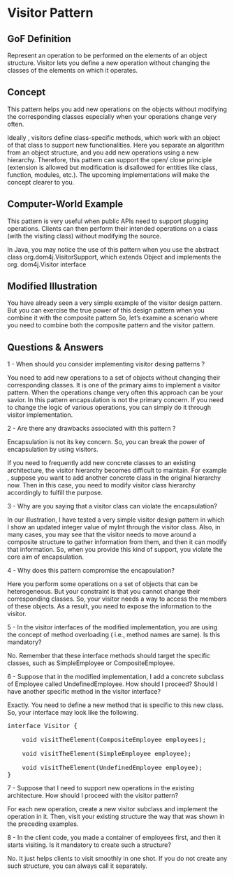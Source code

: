 # Visitor Pattern

## GoF Definition

Represent an operation to be performed on the elements of an object structure.
Visitor lets you define a new operation without changing the classes of the elements on which it operates.

## Concept

This pattern helps you add new operations on the objects without modifying the corresponding classes
especially when your operations change very often.

Ideally , visitors define class-specific methods, which work with an object of that class to support 
new functionalities.
Here you separate an algorithm from an object structure, and you add new operations using a new hierarchy.
Therefore, this pattern can support the open/ close principle (extension is allowed but modification is disallowed 
for entities like class, function, modules, etc.). The upcoming implementations will make the concept clearer to you.

## Computer-World Example

This pattern is very useful when public APIs need to support plugging operations.
Clients can then perform their intended operations on a class (with the visiting class)
without modifying the source.

In Java, you may notice the use of this pattern when you use the abstract class org.dom4j.VisitorSupport, 
which extends Object and implements the org. dom4j.Visitor interface

## Modified Illustration

You have already seen a very simple example of the visitor design pattern. 
But you can exercise the true power of this design pattern when you combine it with the composite pattern 
So, let’s examine a scenario where you need to combine both the composite pattern and the visitor pattern.

## Questions & Answers

1 - When should you consider implementing visitor desing patterns ?

You need to add new operations to a set of objects without changing their corresponding classes.
It is one of the primary aims to implement a visitor pattern.
When the operations change very often this approach can be your savior.
In this pattern encapsulation is not the primary concern.
If you need to change the logic of various operations, you can simply do it through visitor implementation.

2 - Are there any drawbacks associated with this pattern ?

Encapsulation is not its key concern. So, you can break the power
of encapsulation by using visitors.

If you need to frequently add new concrete classes to an existing architecture,
the visitor hierarchy becomes difficult to maintain.
For example , suppose you want to add another concrete class in the original hierarchy now.
Then in this case, you need to modify visitor class hierarchy accordingly to fulfill the purpose.

3 -  Why are you saying that a visitor class can violate the encapsulation?

In our illustration, I have tested a very simple visitor design pattern in which I show an updated integer value of 
myInt through the visitor class. Also, in many cases, you may see that the visitor needs to move around 
a composite structure to gather information from them, and then it can modify that information. 
So, when you provide this kind of support, you violate the core aim of encapsulation.

4 - Why does this pattern compromise the encapsulation?

Here you perform some operations on a set of objects that can
be heterogeneous. But your constraint is that you cannot change their corresponding classes. 
So, your visitor needs a way to access the members of these objects. 
As a result, you need to expose the information to the visitor.

5 - In the visitor interfaces of the modified implementation, you are using the concept of method overloading 
( i.e., method names are same). Is this mandatory?

No. Remember that these interface methods should target the specific classes, such as SimpleEmployee or CompositeEmployee.

6 - Suppose that in the modified implementation, I add a concrete subclass of Employee called UndefinedEmployee. 
How should I proceed? Should I have another specific method in the visitor interface?

Exactly. You need to define a new method that is specific to this new class. So, your interface may look like the following.

<pre>
interface Visitor {
    
    void visitTheElement(CompositeEmployee employees);

    void visitTheElement(SimpleEmployee employee);

    void visitTheElement(UndefinedEmployee employee);
}
</pre>

7 - Suppose that I need to support new operations in the existing architecture. How should I proceed with the visitor pattern?

For each new operation, create a new visitor subclass and implement the operation in it. 
Then, visit your existing structure the way that was shown in the preceding examples.

8 - In the client code, you made a container of employees first, and then it starts visiting. 
Is it mandatory to create such a structure?

No. It just helps clients to visit smoothly in one shot. If you do not create any such structure, 
you can always call it separately.
